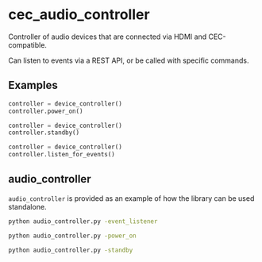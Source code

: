 # cec_audio_controller

Controller of audio devices that are connected via HDMI and CEC-compatible.

Can listen to events via a REST API, or be called with specific commands.

## Examples

```python
controller = device_controller()
controller.power_on()
```
```python
controller = device_controller()
controller.standby()
```
```python
controller = device_controller()
controller.listen_for_events()
```

## audio_controller

`audio_controller` is provided as an example of how the library can be used standalone.

```bash
python audio_controller.py -event_listener
```
```bash
python audio_controller.py -power_on
```
```bash
python audio_controller.py -standby
```